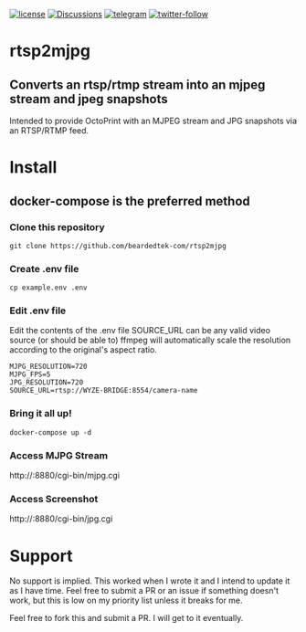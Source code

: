 [![license](https://img.shields.io/github/license/beardedtek-com/fevr)](https://github.com/BeardedTek-com/rtsp2mjpg/blob/0.1.0/LICENSE)
[![Discussions](https://img.shields.io/github/discussions/beardedtek-com/rtsp2mjpg)](https://github.com/BeardedTek-com/rtsp2mjpg/discussions)
[![telegram](https://img.shields.io/badge/Telegram-@beardedtek-blue)](https://t.me/BeardedTek)
[![twitter-follow](https://img.shields.io/twitter/follow/beardedtek?style=social)](https://twitter.com/intent/user?screen_name=beardedtek)

# rtsp2mjpg
## Converts an rtsp/rtmp stream into an mjpeg stream and jpeg snapshots
Intended to provide OctoPrint with an MJPEG stream and JPG snapshots via an RTSP/RTMP feed.

# Install
## docker-compose is the preferred method

### Clone this repository
```
git clone https://github.com/beardedtek-com/rtsp2mjpg
```

### Create .env file
```
cp example.env .env
```

### Edit .env file
Edit the contents of the .env file
SOURCE_URL can be any valid video source (or should be able to)
ffmpeg will automatically scale the resolution according to the original's aspect ratio.
```
MJPG_RESOLUTION=720
MJPG_FPS=5
JPG_RESOLUTION=720
SOURCE_URL=rtsp://WYZE-BRIDGE:8554/camera-name
```

### Bring it all up!
```
docker-compose up -d
```

### Access MJPG Stream
http://<hostname>:8880/cgi-bin/mjpg.cgi

### Access Screenshot
http://<hostname>:8880/cgi-bin/jpg.cgi

# Support
No support is implied.  This worked when I wrote it and I intend to update it as I have time.
Feel free to submit a PR or an issue if something doesn't work, but this is low on my priority list unless it breaks for me.

Feel free to fork this and submit a PR.  I will get to it eventually.